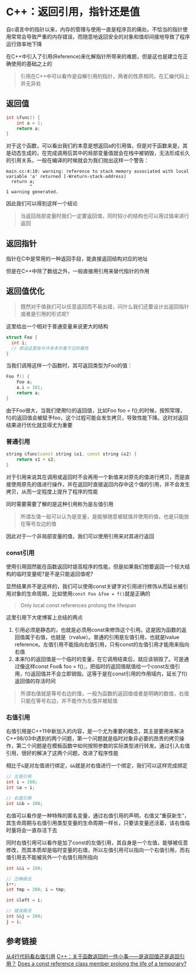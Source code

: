 # C++：返回引用，指针还是值

自c语言中的指针以来，内存的管理与使用一直是程序员的痛处。不恰当的指针使用常常会导致严重的内存错误，而随意地返回安全的对象和值却间接地导致了程序运行效率地下降

在C++中引入了引用(Reference)来化解指针所带来的难题，但是这也是建立在正确使用的基础之上的

> 引用在C++中可以看作是自解引用的指针，两者的性质相同，在汇编代码上并无异处

## 返回值

```cpp
int &func() {
    int a = 1;
    return a;
}
```

对于这个函数，可以看出我们的本意是想返回a的引用值，但是对于函数来是，其是动态生成的，在完成调用后其中的局部变量值就会在栈中被销毁，无法形成长久的引用关系，一般在编译的时候就会为我们抛出这样一个警告：

```text
main.cc:4:10: warning: reference to stack memory associated with local variable 'a' returned [-Wreturn-stack-address]
  return a;
         ^
1 warning generated.
```

因此我们可以得到这样一个结论

> 当返回局部变量时我们一定要返回值，同时较小的结构也可以用过值来进行返回

## 返回指针

指针在C中是常用的一种返回手段，能直接返回结构对应的地址

但是在C++中除了数组之外，一般直接用引用来替代指针的作用

## 返回值优化

> 既然对于值我们可以任意返回而不易出错，问什么我们还要设计出返回指针或者是引用的形式呢?

这里给出一个相对于普通变量来说更大的结构

```cpp
struct Foo {
  int i;
  // 假设这里有许许多多你看不见的属性
}
```

当我们调用这样一个函数时，其可返回类型为Foo的值：

```cpp
Foo f() {
    Foo a;
    a.i = 101;
    return a;
}
```

由于Foo很大，当我们使用f()的返回值，比如Foo foo = f();的时候，按照常理，f()的返回值会被赋予foo，这个过程可能会发生拷贝，导致性能下降。这时对返回结果进行优化就显得尤为重要

### 普通引用

```cpp
string &func(const string &s1, const string &s2) {
    return s1 + s2;
}
```

对于引用来说其在调用或返回时不会再用一个新值来对原先的值进行拷贝，而是直接使用原先的值进行操作，并在返回时直接返回内存中这个值的引用，并不会发生拷贝，从而一定程度上提升了程序的性能

同时需要需要了解的是这种引用称为是左值引用

> 所谓左值一般可以认为是变量，是能够随意被赋值并使用的值，也是只能放在等号左边的值

因此对于一个非局部变量的值，我们可以使用引用来对其进行返回

### const引用

使用引用固然能在函数返回时提高程序的性能，但是如果我们想要返回一个较大结构的临时变量呢?是不是只能返回值呢?

显然结果并不是这样的，我们可以使用const关键字对引用进行修饰从而延长被引用对象的生命周期，比如使用`const Foo &foo = f()`就是正确的

> Only local const references prolong the lifespan

这里引用下大佬博客上总结的两点

1. 引用必须是静态的，也就是必须用const来修饰这个引用。这是因为函数的返回值属于右值，也就是（rvalue）。普通的引用是左值引用，也就是lvalue reference。左值引用不能指向右值引用，只有const的左值引用才能用来指向右值
2. 本来f()的返回值是一个临时的变量，在它调用结束后，就应该销毁了。可是通过像这样const Foo& foo = f();，把临时的返回值赋值给一个const左值引用，f()返回值并不会立即销毁。这等于是在const引用的作用域内，延长了f()返回值的存活时间

> 所谓右值就是等号右边的值，一般为函数的返回值或者是明确的数值，右值只能在等号右边，并不能作为左值并被赋值

### 右值引用

右值引用是C++11中新加入的内容，是一个尤为重要的概念，其主是要用来解决C++98/03中遇到的两个问题，第一个问题就是临时对象非必要的昂贵的拷贝操作，第二个问题是在模板函数中如何按照参数的实际类型进行转发。通过引入右值引用，很好的解决了这两个问题，改进了程序性能

相比于`&`是对左值进行绑定，`&&`就是对右值进行一个绑定，我们可以这样完成绑定

```cpp
// 左值引用
int i = 100;
int &a = i;

// 右值引用
int &&b = 100;
```

右值可以看作是一种特殊的匿名变量，通过右值引用的声明，右值又“重获新生”，其生命周期与右值引用类型变量的生命周期一样长，只要该变量还活着，该右值临时量将会一直存活下去

同时右值引用可以看作是加了const的左值引用，其自身是一个左值，能够被任意修改，而其本质却是临时变量的右值，所以左值引用可以指向一个右值引用，而右值引用去不能被另外一个右值引用所指向

```cpp
int &&i = 100;

// 正确做法
i++;
int tmp = 200; i = tmp;

int &left = i;

// 错误做法
int &&j = 200;
j = i;
```

## 参考链接

[从4行代码看右值引用](https://www.cnblogs.com/qicosmos/p/4283455.html)
[C++：关于函数返回的一件小事——是返回值还是返回引用？](https://marvinsblog.net/post/2018-08-07-cplusplus-return-value-or-reference/)
[Does a const reference class member prolong the life of a temporary?](https://stackoverflow.com/questions/2784262/does-a-const-reference-class-member-prolong-the-life-of-a-temporary)
